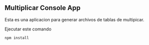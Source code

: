 ## Multiplicar Console App

Esta es una aplicacion para generar archivos de tablas de multipicar.

Ejecutar este comando

```
npm install
```
